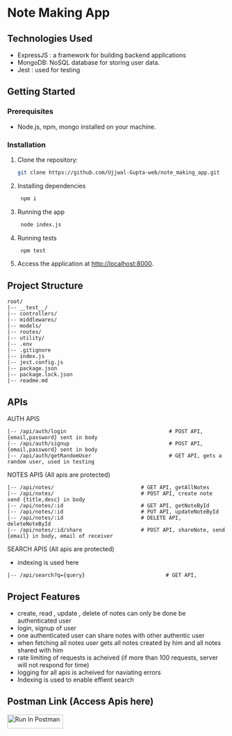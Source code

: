 # Note Making App

## Technologies Used

  - ExpressJS : a framework for building backend applications
  - MongoDB: NoSQL database for storing user data.
  - Jest : used for testing

## Getting Started

### Prerequisites
- Node.js, npm, mongo installed on your machine.

### Installation

1. Clone the repository:

   ```bash
   git clone https://github.com/Ujjwal-Gupta-web/note_making_app.git
   ```

2. Installing dependencies

   ```bash
    npm i
   ```

3. Running the app

   ```bash
    node index.js
   ```

3. Running tests

   ```bash
    npm test
   ```

4. Access the application at [http://localhost:8000](http://localhost:8000).


## Project Structure

```
root/
|-- __test__/         
|-- controllers/                    
|-- middlewares/                    
|-- models/                    
|-- routes/                    
|-- utility/                    
|-- .env                    
|-- .gitignore                    
|-- index.js                   
|-- jest.config.js                   
|-- package.json                    
|-- package.lock.json                    
|-- readme.md                    
```

## APIs

AUTH APIS

```
|-- /api/auth/login                                 # POST API, {email,password} sent in body
|-- /api/auth/signup                                # POST API, {email,password} sent in body
|-- /api/auth/getRandomUser                         # GET API, gets a random user, used in testing
```

NOTES APIS (All apis are protected)

```
|-- /api/notes/                            # GET API, getAllNotes
|-- /api/notes/                            # POST API, create note send {title,desc} in body
|-- /api/notes/:id                         # GET API, getNoteById
|-- /api/notes/:id                         # PUT API, updateNoteById
|-- /api/notes/:id                         # DELETE API, deleteNoteById
|-- /api/notes/:id/share                   # POST API, shareNote, send {email} in body, email of receiver
```

SEARCH APIS (All apis are protected)
- indexing is used here

```
|-- /api/search?q={query}                          # GET API,
```

## Project Features

- create, read , update , delete of notes can only be done be authenticated user
- login, signup of user
- one authenticated user can share notes with other authentic user
- when fetching all notes user gets all notes created by him and all notes shared with him
- rate limiting of requests is acheived (if more than 100 requests, server will not respond for time)
- logging for all apis is acheived for naviating errors
- Indexing is used to enable effient search

## Postman Link (Access Apis here)

[<img src="https://run.pstmn.io/button.svg" alt="Run In Postman" style="width: 128px; height: 32px;">](https://god.gw.postman.com/run-collection/21508608-c522bce4-a3f6-40b6-8b60-725892a14872?action=collection%2Ffork&source=rip_markdown&collection-url=entityId%3D21508608-c522bce4-a3f6-40b6-8b60-725892a14872%26entityType%3Dcollection%26workspaceId%3D5acda12c-aec6-4862-af41-6b0c0e124fcb)
